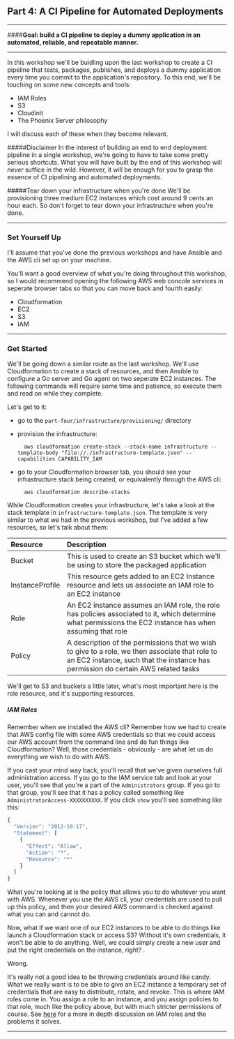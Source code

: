 ## Part 4: A CI Pipeline for Automated Deployments

---

####**Goal: build a CI pipeline to deploy a dummy application in an automated, reliable, and repeatable manner.**

---

In this workshop we'll be buidling upon the last workshop to create a CI pipeline that tests, packages, publishes, and deploys a dummy application every time you commit to the application's repository. To this end, we'll be touching on some new concepts and tools:

- IAM Roles
- S3
- Cloudinit
- The Phoenix Server philosophy

I will discuss each of these when they become relevant.

#####Disclaimer
In the interest of building an end to end deployment pipeline in a single workshop, we're going to have to take some pretty serious shortcuts. What you will have built by the end of this workshop will _never_ suffice in the wild. However, it will be enough for you to grasp the essence of CI pipelining and automated deployments.

#####Tear down your infrastructure when you're done
We'll be provisioning three medium EC2 instances which cost around 9 cents an hour each. So don't forget to tear down your infrastructure when you're done.

---

### Set Yourself Up
I'll assume that you've done the previous workshops and have Ansible and the AWS cli set up on your machine.

You'll want a good overview of what you're doing throughout this workshop, so I would recommend opening the following AWS web concole services in seperate browser tabs so that you can move back and fourth easily:

- Cloudformation
- EC2
- S3
- IAM

---

### Get Started
We'll be going down a similar route as the last workshop. We'll use Cloudformation to create a stack of resources, and then Ansible to configure a Go server and Go agent on two seperate EC2 instances. The following commands will require some time and patience, so execute them and read on while they complete.

Let's get to it:

- go to the `part-four/infrastructure/provisioning/` directory
- provision the infrastructure:

        aws cloudformation create-stack --stack-name infrastructure --template-body "file://./infrastructure-template.json" --capabilities CAPABILITY_IAM
  
- go to your Cloudformation browser tab, you should see your infrastructure stack being created, or equivalently through the AWS cli:

        aws cloudformation describe-stacks
  
While Cloudformation creates your infrastructure, let's take a look at the stack template in `infrastructure-template.json`. The template is very similar to what we had in the previous workshop, but I've added a few resources, so let's talk about them:

|Resource|Description|
|:--|:--|
|Bucket| This is used to create an S3 bucket which we'll be using to store the packaged application|
|InstanceProfile|This resource gets added to an EC2 Instance resource and lets us associate an IAM role to an EC2 instance|
|Role|An EC2 instance assumes an IAM role, the role has policies associated to it, which determine what permissions the EC2 instance has when assuming that role|
|Policy|A description of the permissions that we wish to give to a role, we then associate that role to an EC2 instance, such that the instance has permission do certain AWS related tasks|

We'll get to S3 and buckets a little later, what's most important here is the role resource, and it's supporting resources.

##### IAM Roles
Remember when we installed the AWS cli? Remember how we had to create that AWS config file with some AWS credentials so that we could access our AWS account from the command line and do fun things like Cloudformation? Well, those credentials - obviously - are what let us do everything we wish to do with AWS. 

If you cast your mind way back, you'll recall that we've given ourselves full administration access. If you go to the IAM service tab and look at your user, you'll see that you're a part of the `Administrators` group. If you go to that group, you'll see that it has a policy called something like `AdministratorAccess-XXXXXXXXXX`. If you click `show` you'll see something like this:

```javascript
{
  "Version": "2012-10-17",
  "Statement": [
    {
      "Effect": "Allow",
      "Action": "*",
      "Resource": "*"
    }
  ]
}
```
What you're looking at is the policy that allows you to do whatever you want with AWS. Whenever you use the AWS cli, your credentials are used to pull up this policy, and then your desired AWS command is checked against what you can and cannot do.


Now, what if we want one of our EC2 instances to be able to do things like launch a Cloudformation stack or access S3? Without it's own credentials, it won't be able to do anything. Well, we could simply create a new user and put the right credentials on the instance, right? .

Wrong.

It's really not a good idea to be throwing credentials around like candy. What we really want is to be able to give an EC2 instance a temporary set of credentials that are easy to distribute, rotate, and revoke. This is where IAM roles come in. You assign a role to an instance, and you assign policies to that role, much like the policy above, but with much stricter permissions of course. See [here](http://docs.aws.amazon.com/IAM/latest/UserGuide/WorkingWithRoles.html) for a more in depth discussion on IAM roles and the problems it solves.

---